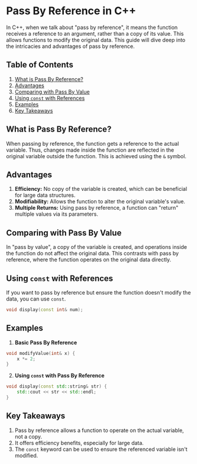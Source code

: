 
# Pass By Reference in C++

In C++, when we talk about "pass by reference", it means the function receives a reference to an argument, rather than a copy of its value. This allows functions to modify the original data. This guide will dive deep into the intricacies and advantages of pass by reference.

## Table of Contents

1. [What is Pass By Reference?](#what-is-pass-by-reference)
2. [Advantages](#advantages)
3. [Comparing with Pass By Value](#comparing-with-pass-by-value)
4. [Using `const` with References](#using-const-with-references)
5. [Examples](#examples)
6. [Key Takeaways](#key-takeaways)

## What is Pass By Reference?

When passing by reference, the function gets a reference to the actual variable. Thus, changes made inside the function are reflected in the original variable outside the function. This is achieved using the `&` symbol.

## Advantages

1. **Efficiency:** No copy of the variable is created, which can be beneficial for large data structures.
2. **Modifiability:** Allows the function to alter the original variable's value.
3. **Multiple Returns:** Using pass by reference, a function can "return" multiple values via its parameters.

## Comparing with Pass By Value

In "pass by value", a copy of the variable is created, and operations inside the function do not affect the original data. This contrasts with pass by reference, where the function operates on the original data directly.

## Using `const` with References

If you want to pass by reference but ensure the function doesn't modify the data, you can use `const`.

```c++
void display(const int& num);
```

## Examples

1. **Basic Pass By Reference**

```c++
void modifyValue(int& x) {
    x *= 2;
}
```

2. **Using `const` with Pass By Reference**

```c++
void display(const std::string& str) {
    std::cout << str << std::endl;
}
```

## Key Takeaways

1. Pass by reference allows a function to operate on the actual variable, not a copy.
2. It offers efficiency benefits, especially for large data.
3. The `const` keyword can be used to ensure the referenced variable isn't modified.

